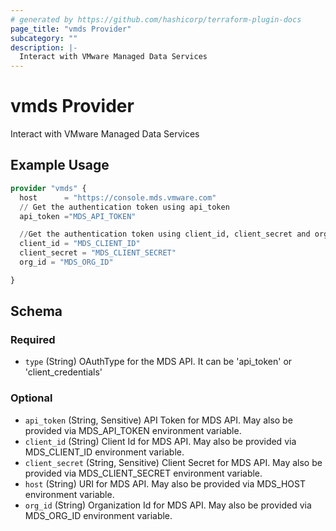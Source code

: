 ```yaml
---
# generated by https://github.com/hashicorp/terraform-plugin-docs
page_title: "vmds Provider"
subcategory: ""
description: |-
  Interact with VMware Managed Data Services
---
```


# vmds Provider

Interact with VMware Managed Data Services

## Example Usage

```terraform
provider "vmds" {
  host      = "https://console.mds.vmware.com"
  // Get the authentication token using api_token
  api_token ="MDS_API_TOKEN"

  //Get the authentication token using client_id, client_secret and org_id associated with the service account
  client_id = "MDS_CLIENT_ID"
  client_secret = "MDS_CLIENT_SECRET"
  org_id = "MDS_ORG_ID"

}
```

<!-- schema generated by tfplugindocs -->
## Schema

### Required

- `type` (String) OAuthType for the MDS API. It can be 'api_token' or 'client_credentials'

### Optional

- `api_token` (String, Sensitive) API Token for MDS API. May also be provided via MDS_API_TOKEN environment variable.
- `client_id` (String) Client Id for MDS API. May also be provided via MDS_CLIENT_ID environment variable.
- `client_secret` (String, Sensitive) Client Secret for MDS API. May also be provided via MDS_CLIENT_SECRET environment variable.
- `host` (String) URI for MDS API. May also be provided via MDS_HOST environment variable.
- `org_id` (String) Organization Id for MDS API. May also be provided via MDS_ORG_ID environment variable.
